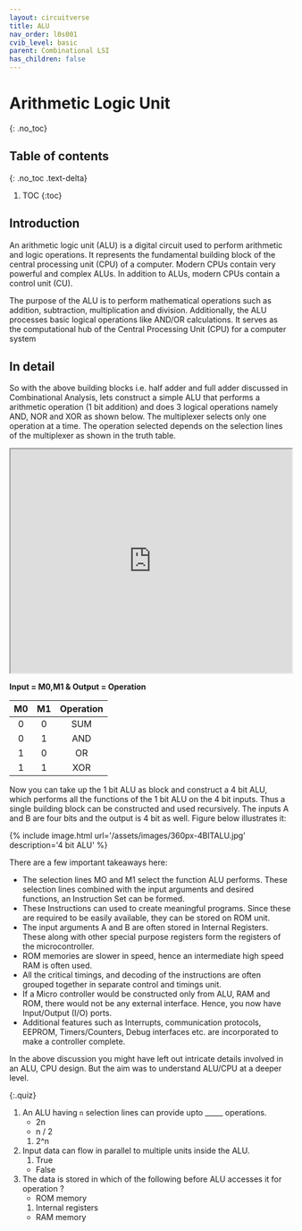 ```yaml
---
layout: circuitverse
title: ALU
nav_order: l0s001
cvib_level: basic
parent: Combinational LSI
has_children: false
---
```



# Arithmetic Logic Unit
{: .no_toc}


## Table of contents
{: .no_toc .text-delta}

1. TOC
{:toc}

## Introduction
An arithmetic logic unit (ALU) is a digital circuit used to perform arithmetic and logic operations. It represents the fundamental building block of the central processing unit (CPU) of a computer. Modern CPUs contain very powerful and complex ALUs. In addition to ALUs, modern CPUs contain a control unit (CU).

The purpose of the ALU is to perform mathematical operations such as addition, subtraction, multiplication and division. Additionally, the ALU processes basic logical operations like AND/OR calculations. It serves as the computational hub of the Central Processing Unit (CPU) for a computer system

## In detail
So with the above building blocks i.e. half adder and full adder discussed in Combinational Analysis, lets construct a simple ALU that performs a arithmetic operation (1 bit addition) and does 3 logical operations namely AND, NOR and XOR as shown below. The multiplexer selects only one operation at a time. The operation selected depends on the selection lines of the multiplexer as shown in the truth table.

<iframe width="100%" height="400px" src="https://circuitverse.org/simulator/embed/42961" id="alu_01" scrolling="no" webkitAllowFullScreen mozAllowFullScreen allowFullScreen> </iframe>

**Input = M0,M1 & 
Output = Operation**

|M0|M1|Operation|
|:-:|:-:|:-------:|
|0	|0	|SUM|
|0	|1	|AND|
|1	|0	|OR|
|1	|1	|XOR|


Now you can take up the 1 bit ALU as block and construct a 4 bit ALU, which performs all the functions of the 1 bit ALU on the 4 bit inputs. Thus a single building block can be constructed and used recursively. The inputs A and B are four bits and the output is 4 bit as well. Figure below illustrates it:

{% include image.html url='/assets/images/360px-4BITALU.jpg' description='4 bit ALU' %}

There are a few important takeaways here:
- The selection lines MO and M1 select the function ALU performs. These selection lines combined with the input arguments and desired functions, an Instruction Set can be formed.
- These Instructions can used to create meaningful programs. Since these are required to be easily available, they can be stored on ROM unit.
- The input arguments A and B are often stored in Internal Registers. These along with other special purpose registers form the registers of the microcontroller.
- ROM memories are slower in speed, hence an intermediate high speed RAM is often used.
- All the critical timings, and decoding of the instructions are often grouped together in separate control and timings unit.
- If a Micro controller would be constructed only from ALU, RAM and ROM, there would not be any external interface. Hence, you now have Input/Output (I/O) ports.
- Additional features such as Interrupts, communication protocols, EEPROM, Timers/Counters, Debug interfaces etc. are incorporated to make a controller complete.

In the above discussion you might have left out intricate details involved in an ALU, CPU design. But the aim was to understand ALU/CPU at a deeper level.

<style>
img{
    max-width:50%;
}
</style>

{:.quiz}
1. An ALU having `n` selection lines can provide upto _____ operations.
	* 2n
	* n / 2
	1. 2^n
2. Input data can flow in parallel to multiple units inside the ALU.
	1. True
	* False
3. The data is stored in which of the following before ALU accesses it for operation ?
	* ROM memory
	1. Internal registers
	* RAM memory